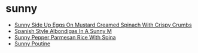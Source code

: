 # sunny

 * [Sunny Side Up Eggs On Mustard Creamed Spinach With Crispy Crumbs](../index/s/sunny-side-up-eggs-on-mustard-creamed-spinach-with-crispy-crumbs-363650.json)
 * [Spanish Style Albondigas In A Sunny M](../index/s/spanish-style-albondigas-in-a-sunny-m.json)
 * [Sunny Pepper Parmesan Rice With Spina](../index/s/sunny-pepper-parmesan-rice-with-spina.json)
 * [Sunny Poutine](../index/s/sunny-poutine.json)
